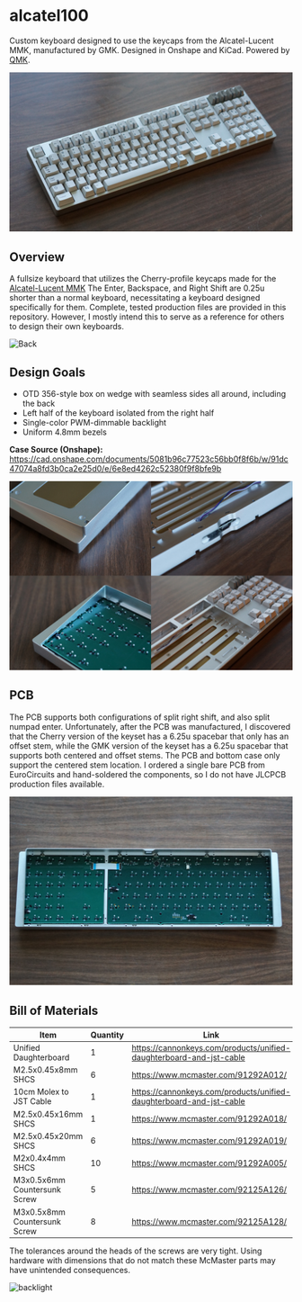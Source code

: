 # alcatel100

Custom keyboard designed to use the keycaps from the Alcatel-Lucent MMK, manufactured by GMK.
Designed in Onshape and KiCad.
Powered by [QMK](https://github.com/qmk/qmk_firmware).

![Front](https://github.com/nearestexit/alcatel100/blob/main/Pictures/front.JPG)


## Overview
A fullsize keyboard that utilizes the Cherry-profile keycaps made for the [Alcatel-Lucent MMK](https://deskthority.net/viewtopic.php?t=23887)
The Enter, Backspace, and Right Shift are 0.25u shorter than a normal keyboard, necessitating a keyboard designed specifically for them.
Complete, tested production files are provided in this repository. However, I mostly intend this to serve as a reference for others to design their own keyboards.

![Back](https://github.com/nearestexit/alcatel100/blob/main/Pictures/back.JPG)

## Design Goals
- OTD 356-style box on wedge with seamless sides all around, including the back
- Left half of the keyboard isolated from the right half
- Single-color PWM-dimmable backlight
- Uniform 4.8mm bezels

**Case Source (Onshape):** https://cad.onshape.com/documents/5081b96c77523c56bb0f8f6b/w/91dc47074a8fd3b0ca2e25d0/e/6e8ed4262c52380f9f8bfe9b

![Combo](https://github.com/nearestexit/alcatel100/blob/main/Pictures/combo.png)

## PCB
The PCB supports both configurations of split right shift, and also split numpad enter. Unfortunately, after the PCB was manufactured, I discovered that the Cherry version of the keyset has a 6.25u spacebar that only has an offset stem, while the GMK version of the keyset has a 6.25u spacebar that supports both centered and offset stems. The PCB and bottom case only support the centered stem location.
I ordered a single bare PCB from EuroCircuits and hand-soldered the components, so I do not have JLCPCB production files available.

![PCB](https://github.com/nearestexit/alcatel100/blob/main/Pictures/PCB.JPG)

## Bill of Materials

| Item  | Quantity | Link |
| ------------- | ------------- | ------------- | 
| Unified Daughterboard  | 1  | https://cannonkeys.com/products/unified-daughterboard-and-jst-cable |
| M2.5x0.45x8mm SHCS | 6  | https://www.mcmaster.com/91292A012/ |
| 10cm Molex to JST Cable | 1 | https://cannonkeys.com/products/unified-daughterboard-and-jst-cable |
| M2.5x0.45x16mm SHCS | 1 | https://www.mcmaster.com/91292A018/ |
| M2.5x0.45x20mm SHCS | 6 | https://www.mcmaster.com/91292A019/ |
| M2x0.4x4mm SHCS | 10 | https://www.mcmaster.com/91292A005/ |
| M3x0.5x6mm Countersunk Screw | 5 | https://www.mcmaster.com/92125A126/ |
| M3x0.5x8mm Countersunk Screw | 8 | https://www.mcmaster.com/92125A128/ |

The tolerances around the heads of the screws are very tight. Using hardware with dimensions that do not match these McMaster parts may have unintended consequences.

![backlight](https://github.com/nearestexit/alcatel100/blob/main/Pictures/backlight.JPG)
